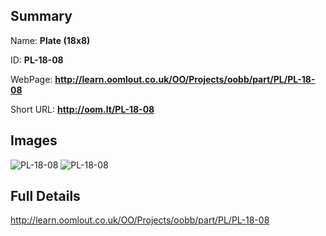 

## Summary
 
Name: __Plate (18x8)__

ID: __PL-18-08__

WebPage: __http://learn.oomlout.co.uk/OO/Projects/oobb/part/PL/PL-18-08__

Short URL: __http://oom.lt/PL-18-08__


## Images
![PL-18-08](http://oomlout.com/oobb-gen/parts/PL/PL-18-08/PL-18-08_01_420.jpg)
![PL-18-08](http://oomlout.com/oobb-gen/parts/PL/PL-18-08/PL-18-08_420.png)




## Full Details

 http://learn.oomlout.co.uk/OO/Projects/oobb/part/PL/PL-18-08

